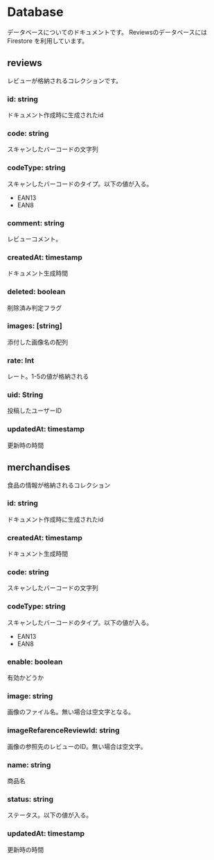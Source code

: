 # Database
データベースについてのドキュメントです。
Reviewsのデータベースには Firestore を利用しています。


## reviews
レビューが格納されるコレクションです。

### id: string
ドキュメント作成時に生成されたid

### code: string
スキャンしたバーコードの文字列

### codeType: string
スキャンしたバーコードのタイプ。以下の値が入る。
- EAN13
- EAN8

### comment: string
レビューコメント。

### createdAt: timestamp
ドキュメント生成時間

### deleted: boolean
削除済み判定フラグ

### images: [string]
添付した画像名の配列

### rate: Int
レート。1-5の値が格納される

### uid: String
投稿したユーザーID

### updatedAt: timestamp
更新時の時間


## merchandises
食品の情報が格納されるコレクション

### id: string
ドキュメント作成時に生成されたid

### createdAt: timestamp
ドキュメント生成時間

### code: string
スキャンしたバーコードの文字列

### codeType: string
スキャンしたバーコードのタイプ。以下の値が入る。
- EAN13
- EAN8

### enable: boolean
有効かどうか

### image: string
画像のファイル名。無い場合は空文字となる。

### imageRefarenceReviewId: string
画像の参照先のレビューのID。無い場合は空文字。

### name: string
商品名

### status: string
ステータス。以下の値が入る。

### updatedAt: timestamp
更新時の時間
